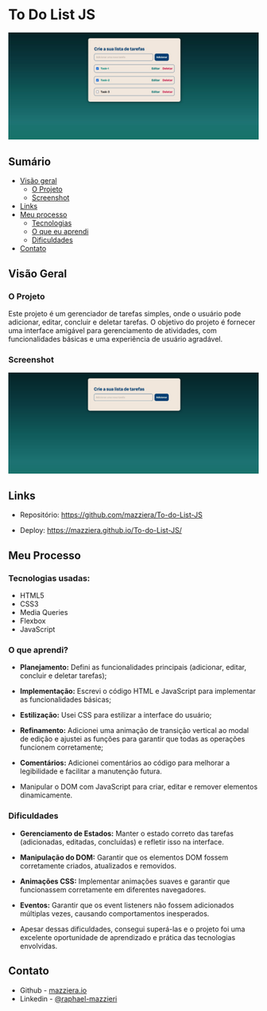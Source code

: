 # To Do List JS

![](./src/design/preview-desktop.jpg)

## Sumário

- [Visão geral](#visão-geral)
  - [O Projeto](#o-projeto)
  - [Screenshot](#screenshot)
- [Links](#links)
- [Meu processo](#meu-processo)
  - [Tecnologias](#tecnologias-usadas)
  - [O que eu aprendi](#o-que-aprendi)
  - [Dificuldades](#dificuldades)
- [Contato](#contato)


## Visão Geral


### O Projeto

Este projeto é um gerenciador de tarefas simples, onde o usuário pode adicionar, editar, concluir e deletar tarefas. O objetivo do projeto é fornecer uma interface amigável para gerenciamento de atividades, com funcionalidades básicas e uma experiência de usuário agradável.

### Screenshot

![](./src/design/preview-readme.gif)


## Links

- Repositório: https://github.com/mazziera/To-do-List-JS

- Deploy: https://mazziera.github.io/To-do-List-JS/


## Meu Processo

### Tecnologias usadas:

- HTML5 
- CSS3
- Media Queries
- Flexbox
- JavaScript


### O que aprendi?

- <b>Planejamento:</b> Defini as funcionalidades principais (adicionar, editar, concluir e deletar tarefas); 

- <b>Implementação:</b> Escrevi o código HTML e JavaScript para implementar as funcionalidades básicas; 

- <b>Estilização:</b> Usei CSS para estilizar a interface do usuário;

- <b>Refinamento:</b> Adicionei uma animação de transição vertical ao modal de edição e ajustei as funções para garantir que todas as operações funcionem corretamente;

- <b>Comentários:</b> Adicionei comentários ao código para melhorar a legibilidade e facilitar a manutenção futura. 

- Manipular o DOM com JavaScript para criar, editar e remover elementos dinamicamente.


### Dificuldades

- <b>Gerenciamento de Estados:</b> Manter o estado correto das tarefas (adicionadas, editadas, concluídas) e refletir isso na interface.

- <b>Manipulação do DOM:</b> Garantir que os elementos DOM fossem corretamente criados, atualizados e removidos.

- <b>Animações CSS:</b> Implementar animações suaves e garantir que funcionassem corretamente em diferentes navegadores.

- <b>Eventos:</b> Garantir que os event listeners não fossem adicionados múltiplas vezes, causando comportamentos inesperados.

- Apesar dessas dificuldades, consegui superá-las e o projeto foi uma excelente oportunidade de aprendizado e prática das tecnologias envolvidas.


## Contato

- Github - [mazziera.io](https://github.com/mazziera)
- Linkedin - [@raphael-mazzieri](https://www.linkedin.com/in/raphael-mazzieri/)